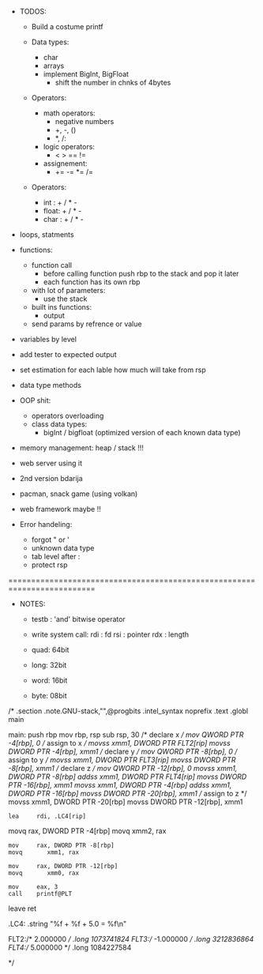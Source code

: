 - TODOS:
    - Build a costume printf
    - Data types:
        - char
        - arrays
        - implement BigInt, BigFloat
            - shift the number in chnks of 4bytes

    - Operators:
        - math operators:
            - negative numbers
            + +, -, ()
            - *, /:
        - logic operators:
            - < > == !=
        - assignement:
            - += -= *= /=
    
    - Operators:
        - int  : + / * -
        - float: + / * -
        - char : + / * -


















- loops, statments

- functions:
    - function call
        - before calling function push rbp to the stack and pop it later
        - each function has its own rbp
    - with lot of parameters:
        - use the stack
    - built ins functions:
        - output
    - send params by refrence or value
- variables by level
- add tester to expected output
- set estimation for each lable how much will take from rsp
- data type methods
- OOP shit:
    - operators overloading
    - class data types: 
        - bigInt / bigfloat (optimized version of each known data type)
- memory management:
    heap / stack !!!
- web server using it
- 2nd version bdarija
- pacman, snack game (using volkan)
- web framework maybe !!

- Error handeling:
    - forgot " or '
    - unknown data type
    - tab level after :
    - protect rsp

=========================================================================
- NOTES:
    + testb : 'and' bitwise operator
    + write system call:
        rdi : fd
        rsi : pointer
        rdx : length

    + quad: 64bit
    + long: 32bit
    + word: 16bit
    + byte: 08bit


/*
.section	.note.GNU-stack,"",@progbits
.intel_syntax noprefix
.text
.globl	main

main:
   push    rbp
   mov     rbp, rsp
   sub     rsp, 30
   /* declare x */
   mov     QWORD PTR -4[rbp], 0
   /* assign to x */
   movss   xmm1, DWORD PTR FLT2[rip]
   movss   DWORD PTR -4[rbp], xmm1
   /* declare y */
   mov     QWORD PTR -8[rbp], 0
   /* assign to y */
   movss   xmm1, DWORD PTR FLT3[rip]
   movss   DWORD PTR -8[rbp], xmm1
   /* declare z */
   mov     QWORD PTR -12[rbp], 0
   movss   xmm1, DWORD PTR -8[rbp]
   addss   xmm1, DWORD PTR FLT4[rip]
   movss   DWORD PTR -16[rbp], xmm1
   movss   xmm1, DWORD PTR -4[rbp]
   addss   xmm1, DWORD PTR -16[rbp]
   movss   DWORD PTR -20[rbp], xmm1
   /* assign to z */
   movss   xmm1, DWORD PTR -20[rbp]
   movss   DWORD PTR -12[rbp], xmm1

	lea		rdi, .LC4[rip]

   movq		rax, DWORD PTR -4[rbp]
	movq	   xmm2, rax
	
	mov		rax, DWORD PTR -8[rbp]
	movq	   xmm1, rax
	
	mov		rax, DWORD PTR -12[rbp]
	movq	   xmm0, rax

	mov		eax, 3
	call	printf@PLT

   leave
   ret

.LC4:
	.string	"%f + %f + 5.0 = %f\n"

FLT2:/* 2.000000 */
   .long  1073741824
FLT3:/* -1.000000 */
   .long  3212836864
FLT4:/* 5.000000 */
   .long  1084227584

*/